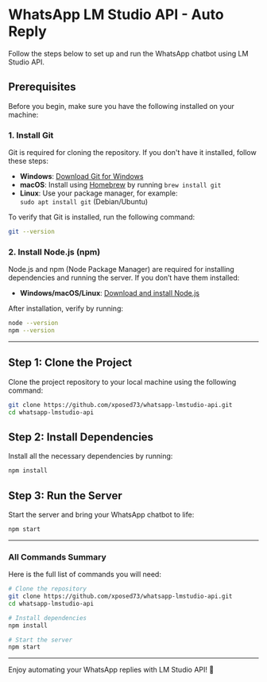 # WhatsApp LM Studio API - Auto Reply

Follow the steps below to set up and run the WhatsApp chatbot using LM Studio API.

## Prerequisites

Before you begin, make sure you have the following installed on your machine:

### 1. **Install Git**
Git is required for cloning the repository. If you don't have it installed, follow these steps:

- **Windows**: [Download Git for Windows](https://git-scm.com/download/win)
- **macOS**: Install using [Homebrew](https://brew.sh/) by running `brew install git`
- **Linux**: Use your package manager, for example:  
  `sudo apt install git` (Debian/Ubuntu)

To verify that Git is installed, run the following command:

```bash
git --version
```

### 2. **Install Node.js (npm)**
Node.js and npm (Node Package Manager) are required for installing dependencies and running the server. If you don’t have them installed:

- **Windows/macOS/Linux**: [Download and install Node.js](https://nodejs.org/)

After installation, verify by running:

```bash
node --version
npm --version
```

---

## Step 1: Clone the Project

Clone the project repository to your local machine using the following command:

```bash
git clone https://github.com/xposed73/whatsapp-lmstudio-api.git
cd whatsapp-lmstudio-api
```

## Step 2: Install Dependencies

Install all the necessary dependencies by running:

```bash
npm install
```

## Step 3: Run the Server

Start the server and bring your WhatsApp chatbot to life:

```bash
npm start
```

---

### All Commands Summary

Here is the full list of commands you will need:

```bash
# Clone the repository
git clone https://github.com/xposed73/whatsapp-lmstudio-api.git
cd whatsapp-lmstudio-api

# Install dependencies
npm install

# Start the server
npm start
```

---

Enjoy automating your WhatsApp replies with LM Studio API! 🎉
